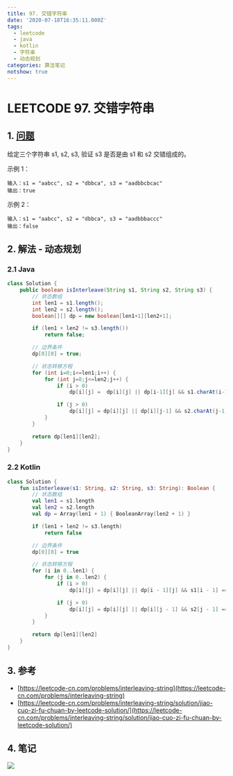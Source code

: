 ```yaml
---
title: 97. 交错字符串
date: '2020-07-18T16:35:11.000Z'
tags:
  - leetcode
  - java
  - kotlin
  - 字符串
  - 动态规划
categories: 算法笔记
notshow: true
---
```


# LEETCODE 97. 交错字符串

## 1. [问题](https://leetcode-cn.com/problems/interleaving-string)

给定三个字符串 s1, s2, s3, 验证 s3 是否是由 s1 和 s2 交错组成的。

示例 1：

```text
输入：s1 = "aabcc", s2 = "dbbca", s3 = "aadbbcbcac"
输出：true
```

示例 2：

```text
输入：s1 = "aabcc", s2 = "dbbca", s3 = "aadbbbaccc"
输出：false
```

## 2. 解法 - 动态规划

### 2.1 Java

```java
class Solution {
    public boolean isInterleave(String s1, String s2, String s3) {
        // 状态数组
        int len1 = s1.length();
        int len2 = s2.length();
        boolean[][] dp = new boolean[len1+1][len2+1];

        if (len1 + len2 != s3.length())
            return false;

        // 边界条件
        dp[0][0] = true;

        // 状态转移方程
        for (int i=0;i<=len1;i++) {
            for (int j=0;j<=len2;j++) {
                if (i > 0)
                    dp[i][j] =  dp[i][j] || dp[i-1][j] && s1.charAt(i-1) == s3.charAt(i+j-1);

                if (j > 0)
                    dp[i][j] = dp[i][j] || dp[i][j-1] && s2.charAt(j-1) == s3.charAt(i+j-1);
            }
        }

        return dp[len1][len2];
    }
}
```

### 2.2 Kotlin

```kotlin
class Solution {
    fun isInterleave(s1: String, s2: String, s3: String): Boolean {
        // 状态数组
        val len1 = s1.length
        val len2 = s2.length
        val dp = Array(len1 + 1) { BooleanArray(len2 + 1) }

        if (len1 + len2 != s3.length)
            return false

        // 边界条件
        dp[0][0] = true

        // 状态转移方程
        for (i in 0..len1) {
            for (j in 0..len2) {
                if (i > 0)
                    dp[i][j] = dp[i][j] || dp[i - 1][j] && s1[i - 1] == s3[i + j - 1]

                if (j > 0)
                    dp[i][j] = dp[i][j] || dp[i][j - 1] && s2[j - 1] == s3[i + j - 1]
            }
        }

        return dp[len1][len2]
    }
}
```

## 3. 参考

* [https://leetcode-cn.com/problems/interleaving-string](https://leetcode-cn.com/problems/interleaving-string)
* [https://leetcode-cn.com/problems/interleaving-string/solution/jiao-cuo-zi-fu-chuan-by-leetcode-solution/](https://leetcode-cn.com/problems/interleaving-string/solution/jiao-cuo-zi-fu-chuan-by-leetcode-solution/)

## 4. 笔记

![](https://777blog.oss-cn-shanghai.aliyuncs.com/leetcode/leetcode-97.jpg)

